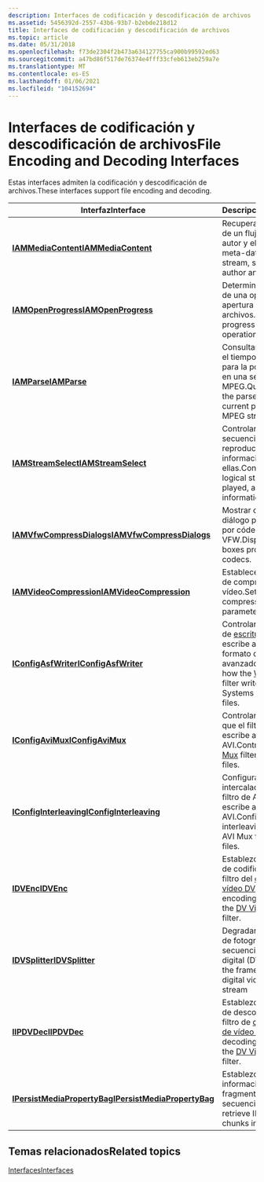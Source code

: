 ```yaml
---
description: Interfaces de codificación y descodificación de archivos
ms.assetid: 5456392d-2557-43b6-93b7-b2ebde218d12
title: Interfaces de codificación y descodificación de archivos
ms.topic: article
ms.date: 05/31/2018
ms.openlocfilehash: f73de2304f2b473a634127755ca900b99592ed63
ms.sourcegitcommit: a47bd86f517de76374e4fff33cfeb613eb259a7e
ms.translationtype: MT
ms.contentlocale: es-ES
ms.lasthandoff: 01/06/2021
ms.locfileid: "104152694"
---
```

# <a name="file-encoding-and-decoding-interfaces"></a><span data-ttu-id="7d999-103">Interfaces de codificación y descodificación de archivos</span><span class="sxs-lookup"><span data-stu-id="7d999-103">File Encoding and Decoding Interfaces</span></span>

<span data-ttu-id="7d999-104">Estas interfaces admiten la codificación y descodificación de archivos.</span><span class="sxs-lookup"><span data-stu-id="7d999-104">These interfaces support file encoding and decoding.</span></span>



| <span data-ttu-id="7d999-105">Interfaz</span><span class="sxs-lookup"><span data-stu-id="7d999-105">Interface</span></span>                                                    | <span data-ttu-id="7d999-106">Descripción</span><span class="sxs-lookup"><span data-stu-id="7d999-106">Description</span></span>                                                                                                  |
|--------------------------------------------------------------|--------------------------------------------------------------------------------------------------------------|
| [<span data-ttu-id="7d999-107">**IAMMediaContent**</span><span class="sxs-lookup"><span data-stu-id="7d999-107">**IAMMediaContent**</span></span>](/previous-versions/windows/desktop/api/Qnetwork/nn-qnetwork-iammediacontent)                   | <span data-ttu-id="7d999-108">Recuperar metadatos de un flujo, como el autor y el título.</span><span class="sxs-lookup"><span data-stu-id="7d999-108">Retrieve meta-data from a stream, such as the author and title.</span></span>                                              |
| [<span data-ttu-id="7d999-109">**IAMOpenProgress**</span><span class="sxs-lookup"><span data-stu-id="7d999-109">**IAMOpenProgress**</span></span>](/windows/desktop/api/Strmif/nn-strmif-iamopenprogress)                   | <span data-ttu-id="7d999-110">Determine el progreso de una operación de apertura de archivos.</span><span class="sxs-lookup"><span data-stu-id="7d999-110">Determine the progress of a file-open operation.</span></span>                                                             |
| [<span data-ttu-id="7d999-111">**IAMParse**</span><span class="sxs-lookup"><span data-stu-id="7d999-111">**IAMParse**</span></span>](/previous-versions/windows/desktop/api/Amparse/nn-amparse-iamparse)                                 | <span data-ttu-id="7d999-112">Consultar y establecer el tiempo de análisis para la posición actual en una secuencia MPEG.</span><span class="sxs-lookup"><span data-stu-id="7d999-112">Query and set the parse time for the current position in an MPEG stream.</span></span>                                     |
| [<span data-ttu-id="7d999-113">**IAMStreamSelect**</span><span class="sxs-lookup"><span data-stu-id="7d999-113">**IAMStreamSelect**</span></span>](/windows/desktop/api/Strmif/nn-strmif-iamstreamselect)                   | <span data-ttu-id="7d999-114">Controlar qué secuencias lógicas se reproducen y recuperar información sobre ellas.</span><span class="sxs-lookup"><span data-stu-id="7d999-114">Control which logical streams are played, and retrieve information about them.</span></span>                               |
| [<span data-ttu-id="7d999-115">**IAMVfwCompressDialogs**</span><span class="sxs-lookup"><span data-stu-id="7d999-115">**IAMVfwCompressDialogs**</span></span>](/windows/desktop/api/Strmif/nn-strmif-iamvfwcompressdialogs)       | <span data-ttu-id="7d999-116">Mostrar cuadros de diálogo proporcionados por códecs VFW.</span><span class="sxs-lookup"><span data-stu-id="7d999-116">Display dialog boxes provided by VFW codecs.</span></span>                                                                 |
| [<span data-ttu-id="7d999-117">**IAMVideoCompression**</span><span class="sxs-lookup"><span data-stu-id="7d999-117">**IAMVideoCompression**</span></span>](/windows/desktop/api/Strmif/nn-strmif-iamvideocompression)           | <span data-ttu-id="7d999-118">Establecer parámetros de compresión de vídeo.</span><span class="sxs-lookup"><span data-stu-id="7d999-118">Set video compression parameters.</span></span>                                                                            |
| [<span data-ttu-id="7d999-119">**IConfigAsfWriter**</span><span class="sxs-lookup"><span data-stu-id="7d999-119">**IConfigAsfWriter**</span></span>](/previous-versions/windows/desktop/api/Dshowasf/nn-dshowasf-iconfigasfwriter)                 | <span data-ttu-id="7d999-120">Controlar cómo el filtro de [escritura ASF de WM](wm-asf-writer-filter.md) escribe archivos de formato de sistema avanzado (ASF).</span><span class="sxs-lookup"><span data-stu-id="7d999-120">Control how the [WM ASF Writer](wm-asf-writer-filter.md) filter writes Advanced Systems Format (ASF) files.</span></span> |
| [<span data-ttu-id="7d999-121">**IConfigAviMux**</span><span class="sxs-lookup"><span data-stu-id="7d999-121">**IConfigAviMux**</span></span>](/windows/desktop/api/Strmif/nn-strmif-iconfigavimux)                       | <span data-ttu-id="7d999-122">Controlar el modo en que el filtro de [AVI](avi-mux-filter.md) no escribe archivos AVI.</span><span class="sxs-lookup"><span data-stu-id="7d999-122">Control how the [AVI Mux](avi-mux-filter.md) filter writes AVI files.</span></span>                                       |
| [<span data-ttu-id="7d999-123">**IConfigInterleaving**</span><span class="sxs-lookup"><span data-stu-id="7d999-123">**IConfigInterleaving**</span></span>](/windows/desktop/api/Strmif/nn-strmif-iconfiginterleaving)           | <span data-ttu-id="7d999-124">Configurar la intercalación cuando el filtro de AVI MUX escribe archivos AVI.</span><span class="sxs-lookup"><span data-stu-id="7d999-124">Configure interleaving when the AVI Mux filter writes AVI files.</span></span>                                             |
| [<span data-ttu-id="7d999-125">**IDVEnc**</span><span class="sxs-lookup"><span data-stu-id="7d999-125">**IDVEnc**</span></span>](/windows/desktop/api/Strmif/nn-strmif-idvenc)                                     | <span data-ttu-id="7d999-126">Establezca la resolución de codificación en el filtro del [codificador de vídeo DV](dv-video-encoder-filter.md) .</span><span class="sxs-lookup"><span data-stu-id="7d999-126">Set the encoding resolution on the [DV Video Encoder](dv-video-encoder-filter.md) filter.</span></span>                   |
| [<span data-ttu-id="7d999-127">**IDVSplitter**</span><span class="sxs-lookup"><span data-stu-id="7d999-127">**IDVSplitter**</span></span>](/windows/desktop/api/Strmif/nn-strmif-idvsplitter)                           | <span data-ttu-id="7d999-128">Degradar la velocidad de fotogramas en una secuencia de vídeo digital (DV)</span><span class="sxs-lookup"><span data-stu-id="7d999-128">Downgrade the frame rate on a digital video (DV) stream</span></span>                                                      |
| [<span data-ttu-id="7d999-129">**IIPDVDec**</span><span class="sxs-lookup"><span data-stu-id="7d999-129">**IIPDVDec**</span></span>](/windows/desktop/api/Strmif/nn-strmif-iipdvdec)                                 | <span data-ttu-id="7d999-130">Establezca la resolución de descodificación en el filtro de [descodificador de vídeo DV](dv-video-decoder-filter.md) .</span><span class="sxs-lookup"><span data-stu-id="7d999-130">Set the decoding resolution on the [DV Video Decoder](dv-video-decoder-filter.md) filter.</span></span>                   |
| [<span data-ttu-id="7d999-131">**IPersistMediaPropertyBag**</span><span class="sxs-lookup"><span data-stu-id="7d999-131">**IPersistMediaPropertyBag**</span></span>](/windows/desktop/api/Strmif/nn-strmif-ipersistmediapropertybag) | <span data-ttu-id="7d999-132">Establezca y recupere información y DISP fragmentos en secuencias AVI.</span><span class="sxs-lookup"><span data-stu-id="7d999-132">Set and retrieve INFO and DISP chunks in AVI streams.</span></span>                                                        |



 

## <a name="related-topics"></a><span data-ttu-id="7d999-133">Temas relacionados</span><span class="sxs-lookup"><span data-stu-id="7d999-133">Related topics</span></span>

<dl> <dt>

[<span data-ttu-id="7d999-134">Interfaces</span><span class="sxs-lookup"><span data-stu-id="7d999-134">Interfaces</span></span>](interfaces.md)
</dt> </dl>

 

 



